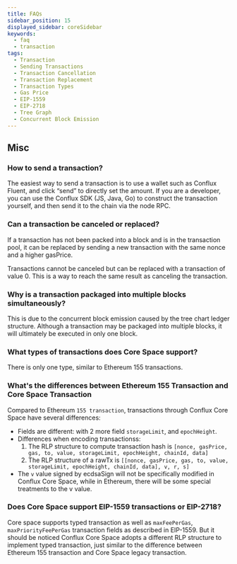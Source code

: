 ```yaml
---
title: FAQs
sidebar_position: 15
displayed_sidebar: coreSidebar
keywords:
  - faq
  - transaction
tags:
  - Transaction
  - Sending Transactions
  - Transaction Cancellation
  - Transaction Replacement
  - Transaction Types
  - Gas Price
  - EIP-1559
  - EIP-2718
  - Tree Graph
  - Concurrent Block Emission
---
```


## Misc

### How to send a transaction?

The easiest way to send a transaction is to use a wallet such as Conflux Fluent, and click “send” to directly set the amount. If you are a developer, you can use the Conflux SDK (JS, Java, Go) to construct the transaction yourself, and then send it to the chain via the node RPC.

### Can a transaction be canceled or replaced?

If a transaction has not been packed into a block and is in the transaction pool, it can be replaced by sending a new transaction with the same nonce and a higher gasPrice.

Transactions cannot be canceled but can be replaced with a transaction of value 0. This is a way to reach the same result as canceling the transaction.

### Why is a transaction packaged into multiple blocks simultaneously?

This is due to the concurrent block emission caused by the tree chart ledger structure. Although a transaction may be packaged into multiple blocks, it will ultimately be executed in only one block.

### What types of transactions does Core Space support?

There is only one type, similar to Ethereum 155 transactions.

### What's the differences between Ethereum 155 Transaction and Core Space Transaction

Compared to Ethereum `155 transaction`, transactions through Conflux Core Space have several differences:

- Fields are different: with 2 more field `storageLimit`, and `epochHeight`.
- Differences when encoding transactionss:
  1. The RLP structure to compute transaction hash is `[nonce, gasPrice, gas, to, value, storageLimit, epochHeight, chainId, data]`
  2. The RLP structure of a rawTx is `[[nonce, gasPrice, gas, to, value, storageLimit, epochHeight, chainId, data], v, r, s]`
- The `v` value signed by ecdsaSign will not be specifically modified in Conflux Core Space, while in Ethereum, there will be some special treatments to the v value.

### Does Core Space support EIP-1559 transactions or EIP-2718?

Core space supports typed transaction as well as `maxFeePerGas`, `maxPriorityFeePerGas` transaction fields as described in EIP-1559. But it should be noticed Conflux Core Space adopts a different RLP structure to implement typed transaction, just similar to the difference between Ethereum 155 transaction and Core Space legacy transaction.

